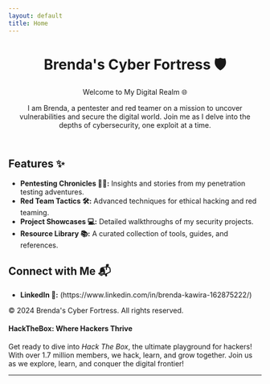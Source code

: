 ```yaml
---
layout: default
title: Home
---
```


<!DOCTYPE html>
<html lang="en">
<head>
  <meta charset="UTF-8">
  <meta name="viewport" content="width=device-width, initial-scale=1.0">
  <title>Brenda's Cyber Fortress</title>
</head>
<body>
  <header>
    <h1>Brenda's Cyber Fortress 🛡️</h1>
    <p>Welcome to My Digital Realm 🌐</p>
    <p>I am Brenda, a pentester and red teamer on a mission to uncover vulnerabilities and secure the digital world. Join me as I delve into the depths of cybersecurity, one exploit at a time.</p>
  </header>

  <section id="features">
    <h2>Features ✨</h2>
    <ul>
      <li><strong>Pentesting Chronicles 🕵️‍♀️:</strong> Insights and stories from my penetration testing adventures.</li>
      <li><strong>Red Team Tactics 🛠️:</strong> Advanced techniques for ethical hacking and red teaming.</li>
      <li><strong>Project Showcases 💻:</strong> Detailed walkthroughs of my security projects.</li>
      <li><strong>Resource Library 📚:</strong> A curated collection of tools, guides, and references.</li>
    </ul>
  </section>

  <section id="connect">
    <h2>Connect with Me 📬</h2>
    <ul>
      <li><strong>LinkedIn 💼:</strong> (https://www.linkedin.com/in/brenda-kawira-162875222/)</li>
    </ul>
  </section>

  <footer>
    <p>&copy; 2024 Brenda's Cyber Fortress. All rights reserved.</p>
  </footer>
</body>
</html>


<h4 class="mume-header" id="hackthebox">HackTheBox: Where Hackers Thrive</h4>
<p>Get ready to dive into <em>Hack The Box</em>, the ultimate playground for hackers! With over 1.7 million members, we hack, learn, and grow together. Join us as we explore, learn, and conquer the digital frontier!</p>
<hr>
